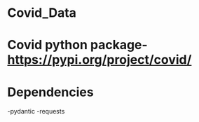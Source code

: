 # Covid_Data

# Covid python package- https://pypi.org/project/covid/

# Dependencies 

  -pydantic
  -requests
